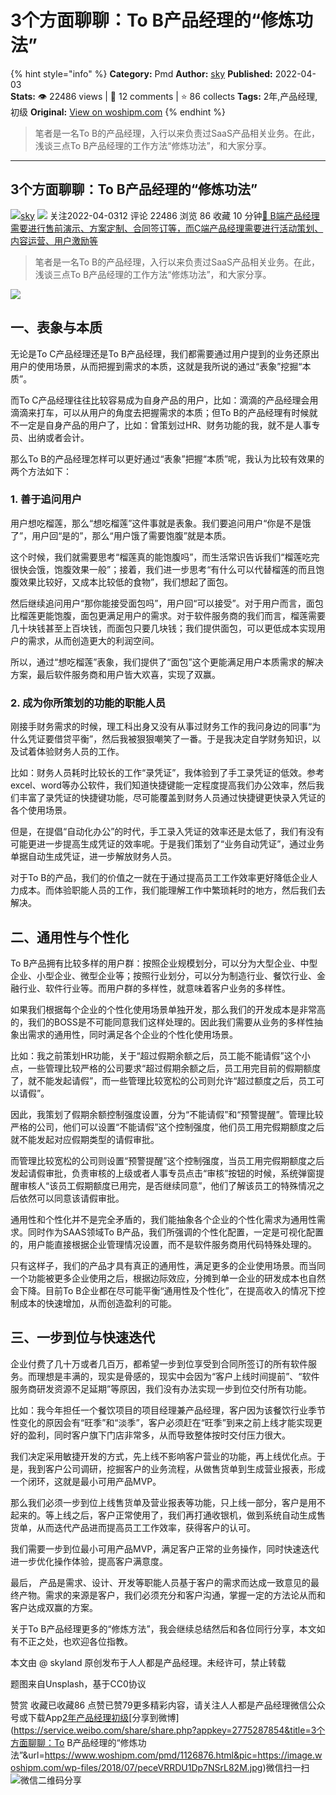 # 3个方面聊聊：To B产品经理的“修炼功法”
{% hint style="info" %}
**Category:** Pmd
**Author:** [sky](https://www.woshipm.com/u/68293)
**Published:** 2022-04-03  
**Stats:** 👁️ 22486 views | 💬 12 comments | ⭐ 86 collects
**Tags:** 2年,产品经理,初级
**Original:** [View on woshipm.com](https://www.woshipm.com/pmd/1126876.html)
{% endhint %}
> 笔者是一名To B的产品经理，入行以来负责过SaaS产品相关业务。在此，浅谈三点To B产品经理的工作方法“修炼功法”，和大家分享。

---

## 3个方面聊聊：To B产品经理的“修炼功法”

[![](https://static.woshipm.com/pmapp_avatar_20231112101231_8891.jpeg?imageView2/1/w/72/h/72/q/100)](https://www.woshipm.com/u/68293)[sky](https://www.woshipm.com/u/68293) ![](https://static.woshipm.com/tag/1101_1@2x.png) 关注2022-04-0312 评论 22486 浏览 86 收藏 10 分钟[🔗 B端产品经理需要进行售前演示、方案定制、合同签订等，而C端产品经理需要进行活动策划、内容运营、用户激励等](https://ke.qidianla.com/courses/bcpm)

> 笔者是一名To B的产品经理，入行以来负责过SaaS产品相关业务。在此，浅谈三点To B产品经理的工作方法“修炼功法”，和大家分享。

![](https://image.woshipm.com/wp-files/2018/07/peceVRRDU1Dp7NSrL82M.jpg)

## 一、表象与本质

无论是To C产品经理还是To B产品经理，我们都需要通过用户提到的业务还原出用户的使用场景，从而把握到需求的本质，这就是我所说的通过“表象”挖掘“本质”。

而To C产品经理往往比较容易成为自身产品的用户，比如：滴滴的产品经理会用滴滴来打车，可以从用户的角度去把握需求的本质；但To B的产品经理有时候就不一定是自身产品的用户了，比如：曾策划过HR、财务功能的我，就不是人事专员、出纳或者会计。

那么To B的产品经理怎样可以更好通过“表象”把握“本质”呢，我认为比较有效果的两个方法如下：

### 1\. 善于追问用户

用户想吃榴莲，那么“想吃榴莲”这件事就是表象。我们要追问用户“你是不是饿了”，用户回“是的”，那么“用户饿了需要饱腹”就是本质。

这个时候，我们就需要思考“榴莲真的能饱腹吗”，而生活常识告诉我们“榴莲吃完很快会饿，饱腹效果一般”；接着，我们进一步思考“有什么可以代替榴莲的而且饱腹效果比较好，又成本比较低的食物”，我们想起了面包。

然后继续追问用户“那你能接受面包吗”，用户回“可以接受”。对于用户而言，面包比榴莲更能饱腹，面包更满足用户的需求。对于软件服务商的我们而言，榴莲需要几十块钱甚至上百块钱，而面包只要几块钱；我们提供面包，可以更低成本实现用户的需求，从而创造更大的利润空间。

所以，通过“想吃榴莲”表象，我们提供了“面包”这个更能满足用户本质需求的解决方案，最后软件服务商和用户皆大欢喜，实现了双赢。

### 2\. 成为你所策划的功能的职能人员

刚接手财务需求的时候，理工科出身又没有从事过财务工作的我问身边的同事“为什么凭证要借贷平衡”，然后我被狠狠嘲笑了一番。于是我决定自学财务知识，以及试着体验财务人员的工作。

比如：财务人员耗时比较长的工作“录凭证”，我体验到了手工录凭证的低效。参考excel、word等办公软件，我们知道快捷键能一定程度提高我们办公效率，然后我们丰富了录凭证的快捷键功能，尽可能覆盖到财务人员通过快捷键更快录入凭证的各个使用场景。

但是，在提倡“自动化办公”的时代，手工录入凭证的效率还是太低了，我们有没有可能更进一步提高生成凭证的效率呢。于是我们策划了“业务自动凭证”，通过业务单据自动生成凭证，进一步解放财务人员。

对于To B的产品，我们的价值之一就在于通过提高员工工作效率更好降低企业人力成本。而体验职能人员的工作，我们能理解工作中繁琐耗时的地方，然后我们去解决。

## 二、通用性与个性化

To B产品拥有比较多样的用户群：按照企业规模划分，可以分为大型企业、中型企业、小型企业、微型企业等；按照行业划分，可以分为制造行业、餐饮行业、金融行业、软件行业等。而用户群的多样性，就意味着客户业务的多样性。

如果我们根据每个企业的个性化使用场景单独开发，那么我们的开发成本是非常高的，我们的BOSS是不可能同意我们这样处理的。因此我们需要从业务的多样性抽象出需求的通用性，同时满足各个企业的个性化使用场景。

比如：我之前策划HR功能，关于“超过假期余额之后，员工能不能请假”这个小点，一些管理比较严格的公司要求“超过假期余额之后，员工用完目前的假期额度了，就不能发起请假”，而一些管理比较宽松的公司则允许“超过额度之后，员工可以请假”。

因此，我策划了假期余额控制强度设置，分为“不能请假”和“预警提醒”。管理比较严格的公司，他们可以设置“不能请假”这个控制强度，他们员工用完假期额度之后就不能发起对应假期类型的请假审批。

而管理比较宽松的公司则设置“预警提醒”这个控制强度，当员工用完假期额度之后发起请假审批，负责审核的上级或者人事专员点击“审核”按钮的时候，系统弹窗提醒审核人“该员工假期额度已用完，是否继续同意”，他们了解该员工的特殊情况之后依然可以同意该请假审批。

通用性和个性化并不是完全矛盾的，我们能抽象各个企业的个性化需求为通用性需求。同时作为SAAS领域To B产品，我们所强调的个性化配置，一定是可视化配置的，用户能直接根据企业管理情况设置，而不是软件服务商用代码特殊处理的。

只有这样子，我们的产品才具有真正的通用性，满足更多的企业使用场景。而当同一个功能被更多企业使用之后，根据边际效应，分摊到单一企业的研发成本也自然会下降。目前To B企业都在尽可能平衡“通用性及个性化”，在提高收入的情况下控制成本的快速增加，从而创造盈利的可能。

## 三、一步到位与快速迭代

企业付费了几十万或者几百万，都希望一步到位享受到合同所签订的所有软件服务。而理想是丰满的，现实是骨感的，现实中会因为“客户上线时间提前”、“软件服务商研发资源不足延期”等原因，我们没有办法实现一步到位交付所有功能。

比如：我今年担任一个餐饮项目的项目经理兼产品经理，客户因为该餐饮行业季节性变化的原因会有“旺季”和“淡季”，客户必须赶在“旺季”到来之前上线才能实现更好的盈利，同时客户旗下门店非常多，从而导致整体按时交付压力很大。

我们决定采用敏捷开发的方式，先上线不影响客户营业的功能，再上线优化点。于是，我到客户公司调研，挖掘客户的业务流程，从做售货单到生成营业报表，形成一个闭环，这就是最小可用产品MVP。

那么我们必须一步到位上线售货单及营业报表等功能，只上线一部分，客户是用不起来的。等上线之后，客户正常使用了，我们再打通收银机，做到系统自动生成售货单，从而迭代产品进而提高员工工作效率，获得客户的认可。

我们需要一步到位最小可用产品MVP，满足客户正常的业务操作，同时快速迭代进一步优化操作体验，提高客户满意度。

最后， 产品是需求、设计、开发等职能人员基于客户的需求而达成一致意见的最终产物。需求的来源是客户，我们必须充分和客户沟通，掌握一定的方法论从而和客户达成双赢的方案。

关于To B产品经理更多的“修炼方法”，我会继续总结然后和各位同行分享，本文如有不正之处，也欢迎各位指教。

本文由 @ skyland 原创发布于人人都是产品经理。未经许可，禁止转载

题图来自Unsplash，基于CC0协议

赞赏 收藏已收藏86 点赞已赞79更多精彩内容，请关注人人都是产品经理微信公众号或下载App[2年](https://www.woshipm.com/tag/2%e5%b9%b4)[产品经理](https://www.woshipm.com/tag/pmd)[初级](https://www.woshipm.com/tag/%e5%88%9d%e7%ba%a7)[分享到微博](https://service.weibo.com/share/share.php?appkey=2775287854&title=3个方面聊聊：To B产品经理的“修炼功法”&url=https://www.woshipm.com/pmd/1126876.html&pic=https://image.woshipm.com/wp-files/2018/07/peceVRRDU1Dp7NSrL82M.jpg)微信扫一扫![微信二维码](https://api.pwmqr.com/qrcode/create/?url=https://www.woshipm.com/pmd/1126876.html)分享